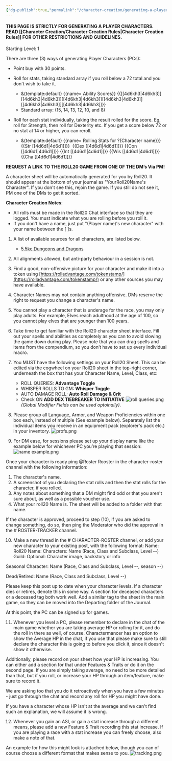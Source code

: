 ```yaml
---
{"dg-publish":true,"permalink":"/character-creation/generating-a-player-character/"}
---
```


#### THIS PAGE IS STRICTLY FOR GENERATING A PLAYER CHARACTERS. READ [[Character Creation/Character Creation Rules\|Character Creation Rules]] FOR OTHER RESTRICTIONS AND GUIDELINES.

Starting Level: 1

There are three (3) ways of generating Player Characters (PCs):

- Point buy with 30 points.

- Roll for stats, taking standard array if you roll below a 72 total and you don't wish to take it.
	- &{template:default} {{name= Ability Scores}} {{[[4d6kh3\|4d6kh3]][[4d6kh3\|4d6kh3]][[4d6kh3\|4d6kh3]][[4d6kh3\|4d6kh3]][[4d6kh3\|4d6kh3]][[4d6kh3\|4d6kh3]]}}
	- Standard array: (15, 14, 13, 12, 10, and 8)

- Roll for each stat individually, taking the result rolled for the score. Eg, roll for Strength, then roll for Dexterity etc. If you get a score below 72 or no stat at 14 or higher, you can reroll.
	- &{template:default} {{name= Rolling Stats for ?{Character name}}} {{Str [[4d6d1\|4d6d1]]}}  {{Dex [[4d6d1\|4d6d1]]}} {{Con [[4d6d1\|4d6d1]]}} {{Int [[4d6d1\|4d6d1]]}} {{Wis [[4d6d1\|4d6d1]]}} {{Cha [[4d6d1\|4d6d1]]}}

**REQUEST A LINK TO THE ROLL20 GAME FROM ONE OF THE DM’s Via PM!**

A character sheet will be automatically generated for you by Roll20. It should appear at the bottom of your journal as "YourRoll20Name's Character". If you don't see this, rejoin the game. If you still do not see it, PM one of the DMs to get it sorted.

**Character Creation Notes**:
- All rolls must be made in the Roll20 Chat interface so that they are logged. You must indicate what you are rolling before you roll it.
- If you don't have a name, just put "(Player name)'s new character" with your name between the [ ]s.


1. A list of available sources for all characters, are listed below. 
	- [5.5ke Dungeons and Dragons](https://homebrewery.naturalcrit.com/share/J8s2RJZln2l9)
2. All alignments allowed, but anti-party behaviour in a session is not.
3. Find a good, non-offensive picture for your character and make it into a token using [https://rolladvantage.com/tokenstamp/](https://rolladvantage.com/tokenstamp/) or any other sources you may have available.
4. Character Names may not contain anything offensive. DMs reserve the right to request you change a character's name.
5. You cannot play a character that is underage for the race, you may only play adults. For example, Elves reach adulthood at the age of 100, so you cannot play elves that are younger than 100 years.
6. Take time to get familiar with the Roll20 character sheet interface. Fill out your spells and abilities as completely as you can to avoid slowing the game down during play. Please note that you can drag spells and items from the compendium, so you don’t have to set up every individual macro.
7. You MUST have the following settings on your Roll20 Sheet. This can be edited via the cogwheel on your Roll20 sheet in the top-right corner, underneath the box that has your Character Name, Level, Class, etc:
	- ROLL QUERIES: **Advantage Toggle**
	- WHISPER ROLLS TO GM: **Whisper Toggle**
	- AUTO DAMAGE ROLL: **Auto Roll Damage & Crit**
	- Check ON **ADD DEX TIEBREAKER TO INITIATIVE**
![roll queries.png](/img/user/z_images/roll%20queries.png)
*(Global Modifier Fields can be used optoinally).*

8. Please group all Language, Armor, and Weapon Proficiencies within one box each, instead of multiple (See example below). Separately list the individual items you receive in an equipment pack (explorer's pack etc.) in your inventory.
![profs.png](/img/user/z_images/profs.png)

9. For DM ease, for sessions please set up your display name like the example below for whichever PC you’re playing that session:
![name example.png](/img/user/z_images/name%20example.png)

Once your character is ready ping @Roster Rooster in the ⁠character-roster channel with the following information:
1) The character's name.
2) A screenshot of you declaring the stat rolls and then the stat rolls for the character, if you rolled.
3) Any notes about something that a DM might find odd or that you aren't sure about, as well as a possible voucher use.
4) What your roll20 Name is. The sheet will be added to a folder with that name.

If the character is approved, proceed to step (10), if you are asked to change something, do so, then ping the Moderator who did the approval in the # ROSTER-TRACKER channel.

10. Make a new thread in the # CHARACTER-ROSTER channel, or add your new character to your existing post, with the following format:
Name:
Roll20 Name:
Characters:
Name (Race, Class and Subclass, Level --)
Guild:
Optional: Character image, backstory or info

Seasonal Character:
Name (Race, Class and Subclass, Level --,  season --)

Dead/Retired:
Name (Race, Class and Subclass, Level --)

Please keep this post up to date when your character levels.
If a character dies or retires, denote this in some way. A section for deceased characters or a deceased tag both work well. Add a similar tag to the sheet in the main game, so they can be moved into the Departing folder of the Journal.

At this point, the PC can be signed up for games.

11. Whenever you level a PC, please remember to declare in the chat of the main game whether you are taking average HP or rolling for it, and do the roll in there as well, of course. Charactermancer has an option to show the Average HP in the chat, if you use that please make sure to still declare the character this is going to before you click it, since it doesn't show it otherwise.

Additionally, please record on your sheet how your HP is increasing. You can either add a section for that under Features & Traits or do it on the second page. If you are simply taking average, no need to be more detailed than that, but if you roll, or increase your HP through an item/feature, make sure to record it.

We are asking too that you do it retroactively when you have a few minutes - just go through the chat and record any roll for HP you might have done.

If you have a character whose HP isn't at the average and we can't find such an explanation, we will assume it is wrong.

12. Whenever you gain an ASI, or gain a stat increase through a different means, please add a new Feature & Trait recording this stat increase. If you are playing a race with a stat increase you can freely choose, also make a note of that.

An example for how this might look is attached below, though you can of course choose a different format that makes sense to you.
![tracking.png](/img/user/z_images/tracking.png)
